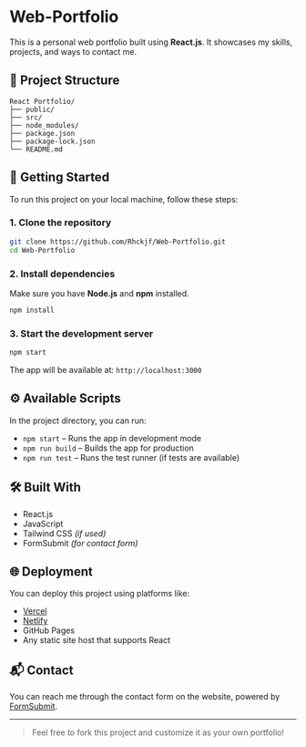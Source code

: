 # Web-Portfolio

This is a personal web portfolio built using **React.js**. It showcases my skills, projects, and ways to contact me.

## 📂 Project Structure

```
React Portfolio/
├── public/
├── src/
├── node_modules/
├── package.json
├── package-lock.json
└── README.md
```

## 🚀 Getting Started

To run this project on your local machine, follow these steps:

### 1. Clone the repository
```bash
git clone https://github.com/Rhckjf/Web-Portfolio.git
cd Web-Portfolio
```

### 2. Install dependencies
Make sure you have **Node.js** and **npm** installed.

```bash
npm install
```

### 3. Start the development server
```bash
npm start
```

The app will be available at: `http://localhost:3000`

## ⚙️ Available Scripts

In the project directory, you can run:

- `npm start` – Runs the app in development mode
- `npm run build` – Builds the app for production
- `npm run test` – Runs the test runner (if tests are available)

## 🛠 Built With

- React.js
- JavaScript
- Tailwind CSS *(if used)*
- FormSubmit *(for contact form)*

## 🌐 Deployment

You can deploy this project using platforms like:

- [Vercel](https://vercel.com/)
- [Netlify](https://www.netlify.com/)
- GitHub Pages
- Any static site host that supports React

## 📬 Contact

You can reach me through the contact form on the website, powered by [FormSubmit](https://formsubmit.co).

---

> Feel free to fork this project and customize it as your own portfolio!
